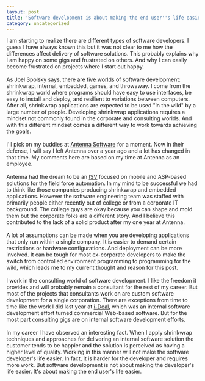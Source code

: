 ```yaml
---
layout: post
title: 'Software development is about making the end user''s life easier.'
category: uncategorized
---
```


I am starting to realize there are different types of software developers.  I guess I have always known this but it was not clear to me how the differences affect delivery of software solutions.  This probably explains why I am happy on some gigs and frustrated on others.  And why I can easily become frustrated on projects where I start out happy.
<br />
<br />As Joel Spolsky says, there are <a href="http://www.joelonsoftware.com/articles/FiveWorlds.html">five worlds</a> of software development: shrinkwrap, internal, embedded, games, and throwaway.  I come from the shrinkwrap world where programs should have easy to use interfaces, be easy to install and deploy, and resilient to variations between computers.  After all, shrinkwrap applications are expected to be used "in the wild" by a large number of people.  Developing shrinkwrap applications requires a mindset not commonly found in the corporate and consulting worlds.  And with this different mindset comes a different way to work towards achieving the goals.
<br />
<br />I'll pick on my buddies at <a href="http://www.antennasoftware.com/">Antenna Software</a> for a moment.  Now in their defense, I will say I left Antenna over a year ago and a lot has changed in that time.  My comments here are based on my time at Antenna as an employee.
<br />
<br />Antenna had the dream to be an <a href="http://www.webopedia.com/TERM/I/ISV.html">ISV</a> focused on mobile and ASP-based solutions for the field force automation.  In my mind to be successful we had to think like those companies producing shrinkwrap and embedded applications.  However the software engineering team was staffed with primarily people either recently out of college or from a corporate IT background.  The college guys are okay because you can shape and mold them but the corporate folks are a different story.  And I believe this contributed to the lack of a solid product after my one year at Antenna.
<br />
<br />A lot of assumptions can be made when you are developing applications that only run within a single company.  It is easier to demand certain restrictions or hardware configurations.  And deployment can be more involved.  It can be tough for most ex-corporate developers to make the switch from controlled environment programming to programming for the wild, which leads me to my current thought and reason for this post.
<br />
<br />I work in the consulting world of software development.  I like the freedom it provides and will probably remain a consultant for the rest of my career.  But most of the projects that consultants work on are custom software development for a single corporation.  There are exceptions from time to time like the work I did last year at <a href="http://www.i-deal.com/">i-Deal</a>, which was an internal software development effort turned commercial Web-based software.  But for the most part consulting gigs are on internal software development efforts.
<br />
<br />In my career I have observed an interesting fact.  When I apply shrinkwrap techniques and approaches for delivering an internal software solution the customer tends to be happier and the solution is perceived as having a higher level of quality.  Working in this manner will not make the software developer's life easier.  In fact, it is harder for the developer and requires more work.  But software development is not about making the developer's life easier.  It's about making the end user's life easier.
